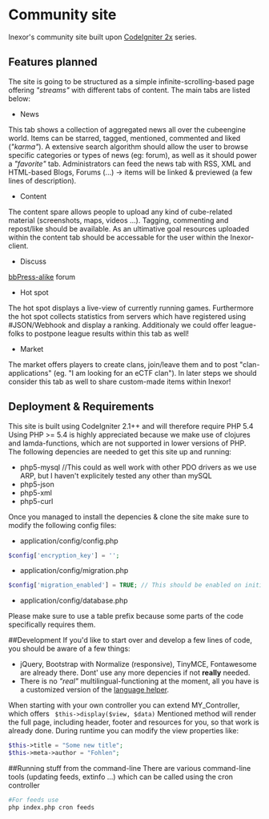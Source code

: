 # Community site
Inexor's community site built upon [CodeIgniter 2x](http://www.codeigniter.com/user_guide/) series.

## Features planned
The site is going to be structured as a simple infinite-scrolling-based page offering *"streams"* with different tabs of content.
The main tabs are listed below:

- News

This tab shows a collection of aggregated news all over the cubeengine world. 
Items can be starred, tagged, mentioned, commented and liked (*"karma"*). A extensive search algorithm should allow the user to browse specific categories or types of news (eg: forum), as well as it should power a *"favorite"* tab.
Administrators can feed the news tab with RSS, XML and HTML-based Blogs, Forums (...) -> items will be linked & previewed (a few lines of description).
- Content

The content spare allows people to upload any kind of cube-related material (screenshots, maps, videos ...).
Tagging, commenting and repost/like should be available.
As an ultimative goal resources uploaded within the content tab should be accessable for the user within the Inexor-client.
- Discuss

[bbPress-alike](https://bbpress.org/) forum
- Hot spot

The hot spot displays a live-view of currently running games. Furthermore the hot spot collects statistics from servers which have registered using #JSON/Webhook and display a ranking.
Additionaly we could offer league-folks to postpone league results within this tab as well!
- Market

The market offers players to create clans, join/leave them and to post "clan-applications" (eg. "I am looking for an eCTF clan").
In later steps we should consider this tab as well to share custom-made items within Inexor!

## Deployment & Requirements
This site is built using CodeIgniter 2.1++ and will therefore require PHP 5.4
Using PHP >= 5.4 is highly appreciated because we make use of clojures and lamda-functions, which are not supported in lower versions of PHP.
The following depencies are needed to get this site up and running:
- php5-mysql //This could as well work with other PDO drivers as we use ARP, but I haven't explicitely tested any other than mySQL
- php5-json
- php5-xml
- php5-curl

Once you managed to install the depencies & clone the site make sure to modify the following config files:
- application/config/config.php

```php
$config['encryption_key'] = '';
```
- application/config/migration.php

```php
$config['migration_enabled'] = TRUE; // This should be enabled on initialisation
```

- application/config/database.php

Please make sure to use a table prefix because some parts of the code specifically requires them.

##Development
If you'd like to start over and develop a few lines of code, you should be aware of a few things:
- jQuery, Bootstrap with Normalize (responsive), TinyMCE, Fontawesome are already there. Dont' use any more depencies if not **really** needed.
- There is no *"real"* multilingual-functioning at the moment, all you have is a customized version of the [language helper](http://www.codeigniter.com/user_guide/helpers/language_helper.html).

When starting with your own controller you can extend MY_Controller, which offers ``` $this->display($view, $data)```
Mentioned method will render the full page, including header, footer and resources for you, so that work is already done.
During runtime you can modify the view properties like:
```php
$this->title = "Some new title";
$this->meta->author = "Fohlen";
```

##Running stuff from the command-line
There are various command-line tools (updating feeds, extinfo ...) which can be called using the cron controller
```bash
#For feeds use
php index.php cron feeds
```
